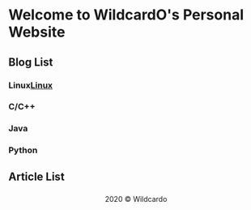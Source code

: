 # Welcome to WildcardO's Personal Website

## Blog List
### Linux[Linux](./Linux/manjaro1.md)
### C/C++
### Java
### Python
## Article List
### 
<center>2020 © Wildcardo</center>